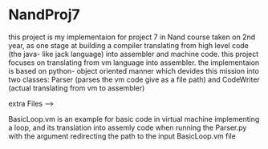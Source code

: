 # NandProj7

this project is my implementaion for project 7  in Nand course taken on 2nd year,
as one stage at building a compiler translating from high level code (the java- like jack language)
into assembler and machine code. this project focuses on translating from vm language into  assembler. 
the implementaion is based on python- object oriented manner which devides this mission into two classes: 
Parser (parses the vm code give as a file path) and CodeWriter (actual translating from vm to assembler)


extra Files -->

BasicLoop.vm is an example for basic code in virtual machine implementing a loop, and its translation into assemly
code when running the Parser.py with the argument redirecting the path to the input BasicLoop.vm file


